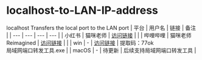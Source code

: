 # localhost-to-LAN-IP-address
localhost Transfers the local port to the LAN port
| 平台 | 用户名 | 链接 | 备注 |
| --- | --- | --- | --- |
| 小红书 | 猫咪老师 | [访问链接](https://www.xiaohongshu.com/user/profile/59f1fcc411be101aba7f048f) |  |
| 哔哩哔哩 | 猫咪老师Reimagined | [访问链接](https://space.bilibili.com/1054925384?spm_id_from=333.337.0.0) | |
| win | - | [访问链接](https://pan.baidu.com/s/10q8tRS8YY51dhKm47DADKA?pwd=77ok) | 提取码：77ok<br>局域网端口转发工具.exe |
| macOS | - | 待更新 | 后续支持局域网端口转发工具 |
